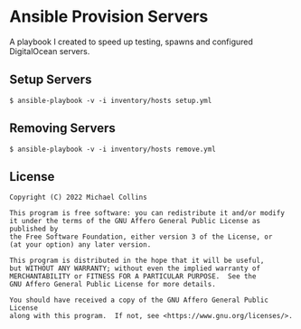 # Ansible Provision Servers

A playbook I created to speed up testing, spawns and configured DigitalOcean servers.


## Setup Servers

`$ ansible-playbook -v -i inventory/hosts setup.yml`


## Removing Servers

`$ ansible-playbook -v -i inventory/hosts remove.yml`


## License

    Copyright (C) 2022 Michael Collins

    This program is free software: you can redistribute it and/or modify
    it under the terms of the GNU Affero General Public License as published by
    the Free Software Foundation, either version 3 of the License, or
    (at your option) any later version.

    This program is distributed in the hope that it will be useful,
    but WITHOUT ANY WARRANTY; without even the implied warranty of
    MERCHANTABILITY or FITNESS FOR A PARTICULAR PURPOSE.  See the
    GNU Affero General Public License for more details.

    You should have received a copy of the GNU Affero General Public License
    along with this program.  If not, see <https://www.gnu.org/licenses/>.

